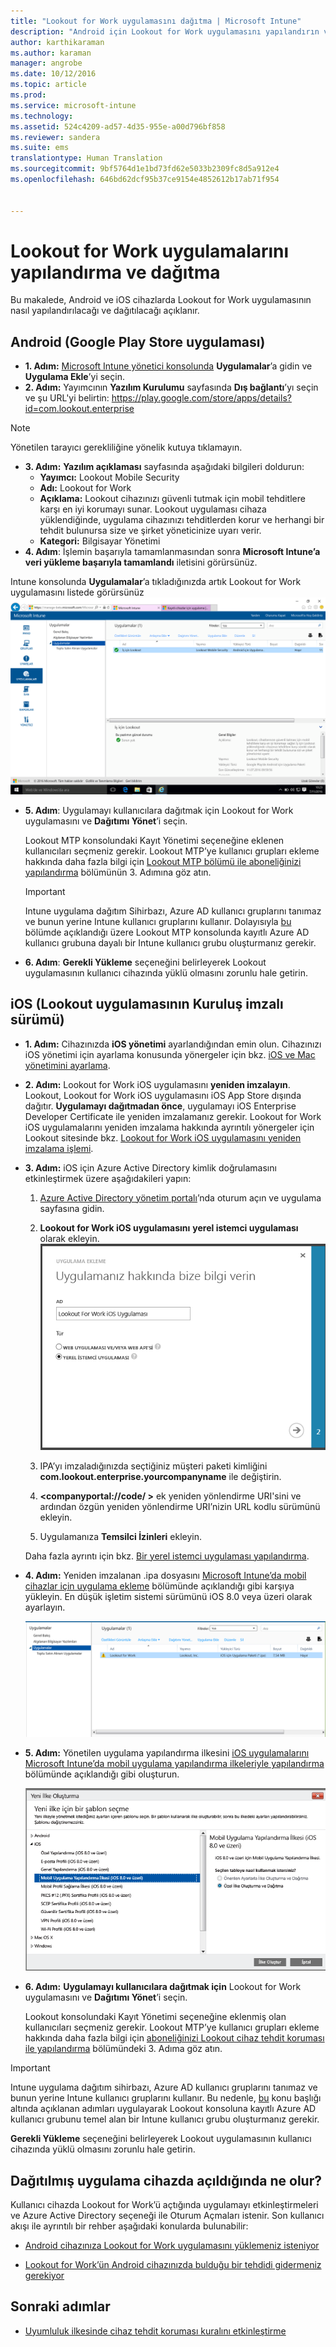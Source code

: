 ```yaml
---
title: "Lookout for Work uygulamasını dağıtma | Microsoft Intune"
description: "Android için Lookout for Work uygulamasını yapılandırın ve dağıtın."
author: karthikaraman
ms.author: karaman
manager: angrobe
ms.date: 10/12/2016
ms.topic: article
ms.prod: 
ms.service: microsoft-intune
ms.technology: 
ms.assetid: 524c4209-ad57-4d35-955e-a00d796bf858
ms.reviewer: sandera
ms.suite: ems
translationtype: Human Translation
ms.sourcegitcommit: 9bf5764d1e1bd73fd62e5033b2309fc8d5a912e4
ms.openlocfilehash: 646bd62dcf95b37ce9154e4852612b17ab71f954


---
```


# <a name="configure-and-deploy-lookout-for-work-apps"></a>Lookout for Work uygulamalarını yapılandırma ve dağıtma
Bu makalede, Android ve iOS cihazlarda Lookout for Work uygulamasının nasıl yapılandırılacağı ve dağıtılacağı açıklanır.

## <a name="android-google-play-store-app"></a>Android (Google Play Store uygulaması)

* **1. Adım:**   [Microsoft Intune yönetici konsolunda](https://manage.microsoft.com) **Uygulamalar**’a gidin ve **Uygulama Ekle**’yi seçin.   
* **2. Adım:**   Yayımcının **Yazılım Kurulumu** sayfasında **Dış bağlantı**’yı seçin ve şu URL'yi belirtin: https://play.google.com/store/apps/details?id=com.lookout.enterprise
>[!NOTE]
>Yönetilen tarayıcı gerekliliğine yönelik kutuya tıklamayın.

* **3. Adım:**   **Yazılım açıklaması** sayfasında aşağıdaki bilgileri doldurun:
  * **Yayımcı:** Lookout Mobile Security
  * **Adı:**   Lookout for Work
  * **Açıklama:**  Lookout cihazınızı güvenli tutmak için mobil tehditlere karşı en iyi korumayı sunar. Lookout uygulaması cihaza yüklendiğinde, uygulama cihazınızı tehditlerden korur ve herhangi bir tehdit bulunursa size ve şirket yöneticinize uyarı verir.
  * **Kategori:** Bilgisayar Yönetimi
* **4. Adım**: İşlemin başarıyla tamamlanmasından sonra **Microsoft Intune’a veri yükleme başarıyla tamamlandı** iletisini görürsünüz.

Intune konsolunda **Uygulamalar**’a tıkladığınızda artık Lookout for Work uygulamasını listede görürsünüz ![Lookout for work uygulamalarını listede gösteren Intune yönetici konsolu uygulamaları sayfasının ekran görüntüsü](../media/mtp/lookout-app-listed-intune-console.png)

* **5. Adım**: Uygulamayı kullanıcılara dağıtmak için Lookout for Work uygulamasını ve **Dağıtımı Yönet**’i seçin.

  Lookout MTP konsolundaki Kayıt Yönetimi seçeneğine eklenen kullanıcıları seçmeniz gerekir.  Lookout MTP’ye kullanıcı grupları ekleme hakkında daha fazla bilgi için [Lookout MTP bölümü ile aboneliğinizi yapılandırma](set-up-your-subscription-with-lookout-mtp#configure-your-subscription-with-lookout-mtp) bölümünün 3. Adımına göz atın.
  >[!IMPORTANT]
  > Intune uygulama dağıtım Sihirbazı, Azure AD kullanıcı gruplarını tanımaz ve bunun yerine Intune kullanıcı gruplarını kullanır. Dolayısıyla [bu](plan-your-user-and-device-groups.md) bölümde açıklandığı üzere Lookout MTP konsolunda kayıtlı Azure AD kullanıcı grubuna dayalı bir Intune kullanıcı grubu oluşturmanız gerekir.

* **6. Adım**: **Gerekli Yükleme** seçeneğini belirleyerek Lookout uygulamasının kullanıcı cihazında yüklü olmasını zorunlu hale getirin.


## <a name="ios-enterprise-signed-version-of-lookout-app"></a>iOS (Lookout uygulamasının Kuruluş imzalı sürümü)

* **1. Adım:** Cihazınızda **iOS yönetimi** ayarlandığından emin olun. Cihazınızı iOS yönetimi için ayarlama konusunda yönergeler için bkz. [iOS ve Mac yönetimini ayarlama](set-up-ios-and-mac-management-with-microsoft-intune.md).

* **2. Adım:** Lookout for Work iOS uygulamasını **yeniden imzalayın**. Lookout, Lookout for Work iOS uygulamasını iOS App Store dışında dağıtır. **Uygulamayı dağıtmadan önce**, uygulamayı iOS Enterprise Developer Certificate ile yeniden imzalamanız gerekir. Lookout for Work iOS uygulamalarını yeniden imzalama hakkında ayrıntılı yönergeler için Lookout sitesinde bkz. [Lookout for Work iOS uygulamasını yeniden imzalama işlemi](https://personal.support.lookout.com/hc/en-us/articles/114094038714).


* **3. Adım:** iOS için Azure Active Directory kimlik doğrulamasını etkinleştirmek üzere aşağıdakileri yapın:
  1.  [Azure Active Directory yönetim portalı](https://manage.windowsazure.com)’nda oturum açın ve uygulama sayfasına gidin.
  2.  **Lookout for Work iOS uygulamasını** **yerel istemci uygulaması** olarak ekleyin.
  ![yerel uygulama seçeneğini gösteren uygulama ekle iletişim kutusunun ekran görüntüsü](../media/mtp/aad-add-app.png)

  3. IPA’yı imzaladığınızda seçtiğiniz müşteri paketi kimliğini **com.lookout.enterprise.yourcompanyname** ile değiştirin.
  4.  **&lt;companyportal://code/ >** ek yeniden yönlendirme URI'sini ve ardından özgün yeniden yönlendirme URI’nizin URL kodlu sürümünü ekleyin.
  5.  Uygulamanıza **Temsilci İzinleri** ekleyin.

  Daha fazla ayrıntı için bkz. [Bir yerel istemci uygulaması yapılandırma](https://azure.microsoft.com/en-us/documentation/articles/app-service-mobile-how-to-configure-active-directory-authentication/#optional-configure-a-native-client-application).


* **4. Adım:** Yeniden imzalanan .ipa dosyasını [Microsoft Intune’da mobil cihazlar için uygulama ekleme](https://docs.microsoft.com/en-us/intune/deploy-use/add-apps-for-mobile-devices-in-microsoft-intune) bölümünde açıklandığı gibi karşıya yükleyin. En düşük işletim sistemi sürümünü iOS 8.0 veya üzeri olarak ayarlayın.

  ![Intune yönetici konsolundaki uygulamalar sayfasında Lookout for Work’ün uygulama listesinde gösterildiği ekran görüntüsü](../media/mtp/ios-app-uploaded-intune.png)

* **5. Adım:** Yönetilen uygulama yapılandırma ilkesini [iOS uygulamalarını Microsoft Intune’da mobil uygulama yapılandırma ilkeleriyle yapılandırma](https://docs.microsoft.com/en-us/intune/deploy-use/configure-ios-apps-with-mobile-app-configuration-policies-in-microsoft-intune) bölümünde açıklandığı gibi oluşturun.

  ![iOS 8.0 veya üzeri yapılandırma ilkesi vurgulanmış olarak yeni ilke oluştur sihirbazının ekran görüntüsü](../media/mtp/ios-app-config.png)

* **6. Adım:** **Uygulamayı kullanıcılara dağıtmak için** Lookout for Work uygulamasını ve **Dağıtımı Yönet**’i seçin.

  Lookout konsolundaki Kayıt Yönetimi seçeneğine eklenmiş olan kullanıcıları seçmeniz gerekir.  Lookout MTP’ye kullanıcı grupları ekleme hakkında daha fazla bilgi için [aboneliğinizi Lookout cihaz tehdit koruması ile yapılandırma](set-up-your-subscription-with-lookout-mtp#configure-your-subscription-with-lookout-mtp) bölümündeki 3. Adıma göz atın.
>[!IMPORTANT]
> Intune uygulama dağıtım sihirbazı, Azure AD kullanıcı gruplarını tanımaz ve bunun yerine Intune kullanıcı gruplarını kullanır. Bu nedenle, [bu](plan-your-user-and-device-groups.md) konu başlığı altında açıklanan adımları uygulayarak Lookout konsoluna kayıtlı Azure AD kullanıcı grubunu temel alan bir Intune kullanıcı grubu oluşturmanız gerekir.

**Gerekli Yükleme** seçeneğini belirleyerek Lookout uygulamasının kullanıcı cihazında yüklü olmasını zorunlu hale getirin.

## <a name="what-happens-when-the-deployed-app-is-opened-on-the-device"></a>Dağıtılmış uygulama cihazda açıldığında ne olur?




Kullanıcı cihazda Lookout for Work’ü açtığında uygulamayı etkinleştirmeleri ve Azure Active Directory seçeneği ile Oturum Açmaları istenir. Son kullanıcı akışı ile ayrıntılı bir rehber aşağıdaki konularda bulunabilir:

* [Android cihazınıza Lookout for Work uygulamasını yüklemeniz isteniyor](http://docs.microsoft.com/intune/enduser/you-are-prompted-to-install-lookout-for-work-android)

* [Lookout for Work’ün Android cihazınızda bulduğu bir tehdidi gidermeniz gerekiyor](http://docs.microsoft.com/intune/enduser/you-need-to-resolve-a-threat-found-by-lookout-for-work-android)

## <a name="next-steps"></a>Sonraki adımlar
* [Uyumluluk ilkesinde cihaz tehdit koruması kuralını etkinleştirme](enable-device-threat-protection-rule-in-compliance-policy.md)



<!--HONumber=Nov16_HO2-->


